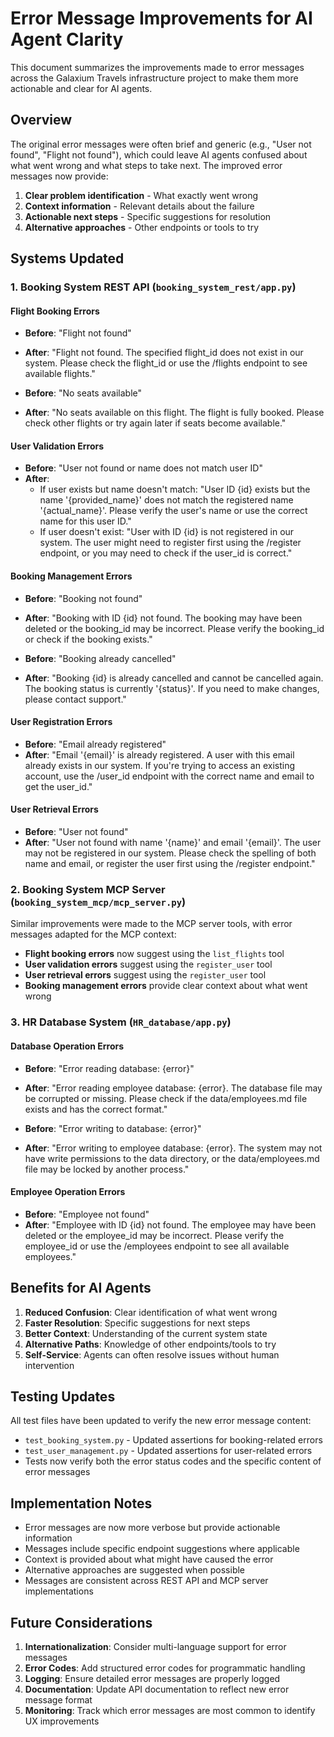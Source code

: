 # Error Message Improvements for AI Agent Clarity

This document summarizes the improvements made to error messages across the Galaxium Travels infrastructure project to make them more actionable and clear for AI agents.

## Overview

The original error messages were often brief and generic (e.g., "User not found", "Flight not found"), which could leave AI agents confused about what went wrong and what steps to take next. The improved error messages now provide:

1. **Clear problem identification** - What exactly went wrong
2. **Context information** - Relevant details about the failure
3. **Actionable next steps** - Specific suggestions for resolution
4. **Alternative approaches** - Other endpoints or tools to try

## Systems Updated

### 1. Booking System REST API (`booking_system_rest/app.py`)

#### Flight Booking Errors
- **Before**: "Flight not found"
- **After**: "Flight not found. The specified flight_id does not exist in our system. Please check the flight_id or use the /flights endpoint to see available flights."

- **Before**: "No seats available"
- **After**: "No seats available on this flight. The flight is fully booked. Please check other flights or try again later if seats become available."

#### User Validation Errors
- **Before**: "User not found or name does not match user ID"
- **After**: 
  - If user exists but name doesn't match: "User ID {id} exists but the name '{provided_name}' does not match the registered name '{actual_name}'. Please verify the user's name or use the correct name for this user ID."
  - If user doesn't exist: "User with ID {id} is not registered in our system. The user might need to register first using the /register endpoint, or you may need to check if the user_id is correct."

#### Booking Management Errors
- **Before**: "Booking not found"
- **After**: "Booking with ID {id} not found. The booking may have been deleted or the booking_id may be incorrect. Please verify the booking_id or check if the booking exists."

- **Before**: "Booking already cancelled"
- **After**: "Booking {id} is already cancelled and cannot be cancelled again. The booking status is currently '{status}'. If you need to make changes, please contact support."

#### User Registration Errors
- **Before**: "Email already registered"
- **After**: "Email '{email}' is already registered. A user with this email already exists in our system. If you're trying to access an existing account, use the /user_id endpoint with the correct name and email to get the user_id."

#### User Retrieval Errors
- **Before**: "User not found"
- **After**: "User not found with name '{name}' and email '{email}'. The user may not be registered in our system. Please check the spelling of both name and email, or register the user first using the /register endpoint."

### 2. Booking System MCP Server (`booking_system_mcp/mcp_server.py`)

Similar improvements were made to the MCP server tools, with error messages adapted for the MCP context:

- **Flight booking errors** now suggest using the `list_flights` tool
- **User validation errors** suggest using the `register_user` tool
- **User retrieval errors** suggest using the `register_user` tool
- **Booking management errors** provide clear context about what went wrong

### 3. HR Database System (`HR_database/app.py`)

#### Database Operation Errors
- **Before**: "Error reading database: {error}"
- **After**: "Error reading employee database: {error}. The database file may be corrupted or missing. Please check if the data/employees.md file exists and has the correct format."

- **Before**: "Error writing to database: {error}"
- **After**: "Error writing to employee database: {error}. The system may not have write permissions to the data directory, or the data/employees.md file may be locked by another process."

#### Employee Operation Errors
- **Before**: "Employee not found"
- **After**: "Employee with ID {id} not found. The employee may have been deleted or the employee_id may be incorrect. Please verify the employee_id or use the /employees endpoint to see all available employees."

## Benefits for AI Agents

1. **Reduced Confusion**: Clear identification of what went wrong
2. **Faster Resolution**: Specific suggestions for next steps
3. **Better Context**: Understanding of the current system state
4. **Alternative Paths**: Knowledge of other endpoints/tools to try
5. **Self-Service**: Agents can often resolve issues without human intervention

## Testing Updates

All test files have been updated to verify the new error message content:
- `test_booking_system.py` - Updated assertions for booking-related errors
- `test_user_management.py` - Updated assertions for user-related errors
- Tests now verify both the error status codes and the specific content of error messages

## Implementation Notes

- Error messages are now more verbose but provide actionable information
- Messages include specific endpoint suggestions where applicable
- Context is provided about what might have caused the error
- Alternative approaches are suggested when possible
- Messages are consistent across REST API and MCP server implementations

## Future Considerations

1. **Internationalization**: Consider multi-language support for error messages
2. **Error Codes**: Add structured error codes for programmatic handling
3. **Logging**: Ensure detailed error messages are properly logged
4. **Documentation**: Update API documentation to reflect new error message format
5. **Monitoring**: Track which error messages are most common to identify UX improvements
